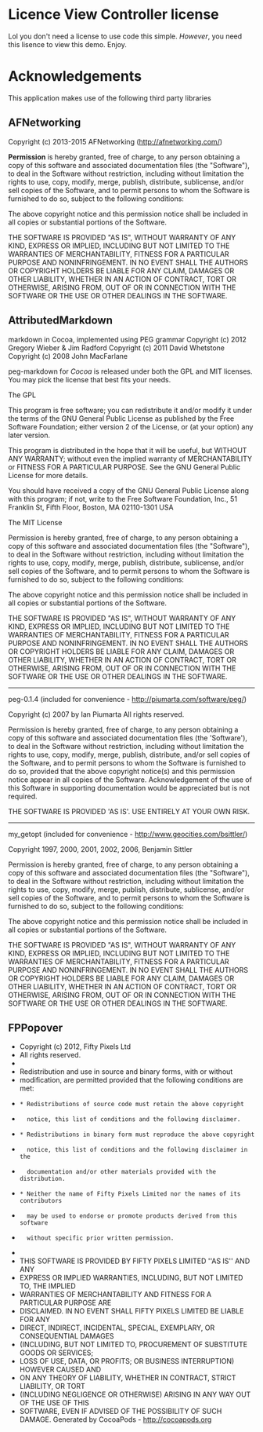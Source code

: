 # Licence View Controller license

Lol you don't need a license to use code this simple.
*However*, you need this lisence to view this demo. Enjoy.


# Acknowledgements
This application makes use of the following third party libraries



## AFNetworking

Copyright (c) 2013-2015 AFNetworking (http://afnetworking.com/)

**Permission** is hereby granted, free of charge, to any person obtaining a copy
of this software and associated documentation files (the "Software"), to deal
in the Software without restriction, including without limitation the rights
to use, copy, modify, merge, publish, distribute, sublicense, and/or sell
copies of the Software, and to permit persons to whom the Software is
furnished to do so, subject to the following conditions:

The above copyright notice and this permission notice shall be included in
all copies or substantial portions of the Software.

THE SOFTWARE IS PROVIDED "AS IS", WITHOUT WARRANTY OF ANY KIND, EXPRESS OR
IMPLIED, INCLUDING BUT NOT LIMITED TO THE WARRANTIES OF MERCHANTABILITY,
FITNESS FOR A PARTICULAR PURPOSE AND NONINFRINGEMENT. IN NO EVENT SHALL THE
AUTHORS OR COPYRIGHT HOLDERS BE LIABLE FOR ANY CLAIM, DAMAGES OR OTHER
LIABILITY, WHETHER IN AN ACTION OF CONTRACT, TORT OR OTHERWISE, ARISING FROM,
OUT OF OR IN CONNECTION WITH THE SOFTWARE OR THE USE OR OTHER DEALINGS IN
THE SOFTWARE.


## AttributedMarkdown

markdown in Cocoa, implemented using PEG grammar
Copyright (c) 2012 Gregory Wieber & Jim Radford
Copyright (c) 2011 David Whetstone
Copyright (c) 2008 John MacFarlane

peg-markdown for *Cocoa* is released under both the GPL and MIT licenses.
You may pick the license that best fits your needs.

The GPL

This program is free software; you can redistribute it and/or modify
it under the terms of the GNU General Public License as published by
the Free Software Foundation; either version 2 of the License, or
(at your option) any later version.

This program is distributed in the hope that it will be useful,
but WITHOUT ANY WARRANTY; without even the implied warranty of
MERCHANTABILITY or FITNESS FOR A PARTICULAR PURPOSE.  See the
GNU General Public License for more details.

You should have received a copy of the GNU General Public License
along with this program; if not, write to the Free Software
Foundation, Inc., 51 Franklin St, Fifth Floor, Boston, MA  02110-1301 USA

The MIT License

Permission is hereby granted, free of charge, to any person obtaining a copy
of this software and associated documentation files (the "Software"), to deal
in the Software without restriction, including without limitation the rights
to use, copy, modify, merge, publish, distribute, sublicense, and/or sell
copies of the Software, and to permit persons to whom the Software is
furnished to do so, subject to the following conditions:

The above copyright notice and this permission notice shall be included in
all copies or substantial portions of the Software.

THE SOFTWARE IS PROVIDED "AS IS", WITHOUT WARRANTY OF ANY KIND, EXPRESS OR
IMPLIED, INCLUDING BUT NOT LIMITED TO THE WARRANTIES OF MERCHANTABILITY,
FITNESS FOR A PARTICULAR PURPOSE AND NONINFRINGEMENT. IN NO EVENT SHALL THE
AUTHORS OR COPYRIGHT HOLDERS BE LIABLE FOR ANY CLAIM, DAMAGES OR OTHER
LIABILITY, WHETHER IN AN ACTION OF CONTRACT, TORT OR OTHERWISE, ARISING FROM,
OUT OF OR IN CONNECTION WITH THE SOFTWARE OR THE USE OR OTHER DEALINGS IN
THE SOFTWARE.

* * * * * * * * * * * * * * * * * * * * * * * * * * * * * * * * * * * * *

peg-0.1.4 (included for convenience - http://piumarta.com/software/peg/)

Copyright (c) 2007 by Ian Piumarta
All rights reserved.

Permission is hereby granted, free of charge, to any person obtaining a
copy of this software and associated documentation files (the 'Software'),
to deal in the Software without restriction, including without limitation
the rights to use, copy, modify, merge, publish, distribute, and/or sell
copies of the Software, and to permit persons to whom the Software is
furnished to do so, provided that the above copyright notice(s) and this
permission notice appear in all copies of the Software.  Acknowledgement
of the use of this Software in supporting documentation would be
appreciated but is not required.

THE SOFTWARE IS PROVIDED 'AS IS'.  USE ENTIRELY AT YOUR OWN RISK.

* * * * * * * * * * * * * * * * * * * * * * * * * * * * * * * * * * * * *

my_getopt (included for convenience - http://www.geocities.com/bsittler/) 

Copyright 1997, 2000, 2001, 2002, 2006, Benjamin Sittler

Permission is hereby granted, free of charge, to any person
obtaining a copy of this software and associated documentation
files (the "Software"), to deal in the Software without
restriction, including without limitation the rights to use, copy,
modify, merge, publish, distribute, sublicense, and/or sell copies
of the Software, and to permit persons to whom the Software is
furnished to do so, subject to the following conditions:

The above copyright notice and this permission notice shall be
included in all copies or substantial portions of the Software.

THE SOFTWARE IS PROVIDED "AS IS", WITHOUT WARRANTY OF ANY KIND,
EXPRESS OR IMPLIED, INCLUDING BUT NOT LIMITED TO THE WARRANTIES OF
MERCHANTABILITY, FITNESS FOR A PARTICULAR PURPOSE AND
NONINFRINGEMENT.  IN NO EVENT SHALL THE AUTHORS OR COPYRIGHT
HOLDERS BE LIABLE FOR ANY CLAIM, DAMAGES OR OTHER LIABILITY,
WHETHER IN AN ACTION OF CONTRACT, TORT OR OTHERWISE, ARISING FROM,
OUT OF OR IN CONNECTION WITH THE SOFTWARE OR THE USE OR OTHER
DEALINGS IN THE SOFTWARE.



## FPPopover

* Copyright (c) 2012, Fifty Pixels Ltd
* All rights reserved.
*
* Redistribution and use in source and binary forms, with or without
* modification, are permitted provided that the following conditions are met:
*     * Redistributions of source code must retain the above copyright
*       notice, this list of conditions and the following disclaimer.
*     * Redistributions in binary form must reproduce the above copyright
*       notice, this list of conditions and the following disclaimer in the
*       documentation and/or other materials provided with the distribution.
*     * Neither the name of Fifty Pixels Limited nor the names of its contributors
*       may be used to endorse or promote products derived from this software
*       without specific prior written permission.
*
* THIS SOFTWARE IS PROVIDED BY FIFTY PIXELS LIMITED ''AS IS'' AND ANY
* EXPRESS OR IMPLIED WARRANTIES, INCLUDING, BUT NOT LIMITED TO, THE IMPLIED
* WARRANTIES OF MERCHANTABILITY AND FITNESS FOR A PARTICULAR PURPOSE ARE
* DISCLAIMED. IN NO EVENT SHALL FIFTY PIXELS LIMITED BE LIABLE FOR ANY
* DIRECT, INDIRECT, INCIDENTAL, SPECIAL, EXEMPLARY, OR CONSEQUENTIAL DAMAGES
* (INCLUDING, BUT NOT LIMITED TO, PROCUREMENT OF SUBSTITUTE GOODS OR SERVICES;
* LOSS OF USE, DATA, OR PROFITS; OR BUSINESS INTERRUPTION) HOWEVER CAUSED AND
* ON ANY THEORY OF LIABILITY, WHETHER IN CONTRACT, STRICT LIABILITY, OR TORT
* (INCLUDING NEGLIGENCE OR OTHERWISE) ARISING IN ANY WAY OUT OF THE USE OF THIS
* SOFTWARE, EVEN IF ADVISED OF THE POSSIBILITY OF SUCH DAMAGE.
Generated by CocoaPods - http://cocoapods.org

